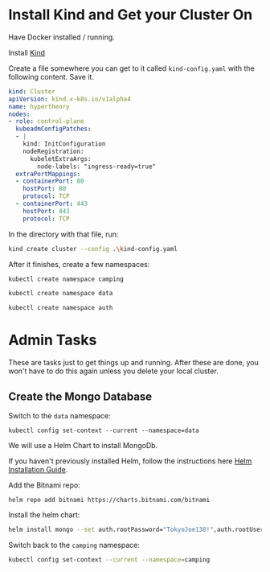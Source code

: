# Install Kind and Get your Cluster On

Have Docker installed / running.

Install [Kind](https://kind.sigs.k8s.io/)

Create a file somewhere you can get to it called `kind-config.yaml` with the following content. Save it.


```yaml
kind: Cluster
apiVersion: kind.x-k8s.io/v1alpha4
name: hypertheory
nodes:
- role: control-plane
  kubeadmConfigPatches:
  - |
    kind: InitConfiguration
    nodeRegistration:
      kubeletExtraArgs:
        node-labels: "ingress-ready=true"
  extraPortMappings:
  - containerPort: 80
    hostPort: 80
    protocol: TCP
  - containerPort: 443
    hostPort: 443
    protocol: TCP
```

In the directory with that file, run:

```bash
kind create cluster --config .\kind-config.yaml
```

After it finishes, create a few namespaces:

```bash
kubectl create namespace camping

kubectl create namespace data

kubectl create namespace auth
```
# Admin Tasks

These are tasks just to get things up and running. After these are done, you won't have to do this again unless you delete your local cluster.

## Create the Mongo Database

Switch to the `data` namespace:

```shell
kubectl config set-context --current --namespace=data
```

We will use a Helm Chart to install MongoDb. 

If you haven't previously installed Helm, follow the instructions here [Helm Installation Guide](https://helm.sh/docs/intro/install/).

Add the Bitnami repo:

```shell
helm repo add bitnami https://charts.bitnami.com/bitnami
```

Install the helm chart:

```bash
helm install mongo --set auth.rootPassword="TokyoJoe138!",auth.rootUserName="admin"  bitnami/mongodb
```

Switch back to the `camping` namespace:

```bash
kubectl config set-context --current --namespace=camping
```